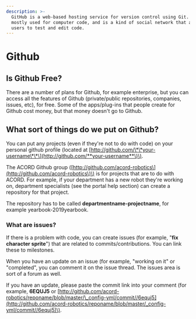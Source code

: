 ```yaml
---
description: >-
  GitHub is a web-based hosting service for version control using Git. It is
  mostly used for computer code, and is a kind of social network that allows
  users to test and edit code.
---
```


# Github

## Is Github Free?

There are a number of plans for Github, for example enterprise, but you can access all the features of Github \(private/public repositories, companies, issues, etc\), for free. Some of the apps/plug-ins that people create for Github cost money, but that money doesn't go to Github.

## What sort of things do we put on Github?

You can put any projects \(even if they're not to do with code\) on your personal github profile \(located at [http://github.com/\*\*your-username\*\*\](http://github.com/**your-username**\)\).

The ACORD Github group \([http://github.com/acord-robotics\](http://github.com/acord-robotics\)\) is for projects that are to do with ACORD. For example, if your department has a new robot they're working on, department specialists \(see the portal help section\) can create a repository for that project.

The repository has to be called **departmentname-projectname**, for example yearbook-2019yearbook.

### What are issues?

If there is a problem with code, you can create issues \(for example, "**fix character sprite**"\) that are related to commits/contributions. You can link these to milestones.

When you have an update on an issue \(for example, "working on it" or "completed", you can comment it on the issue thread. The issues area is sort of a forum as well.

If you have an update, please paste the commit link into your comment \(for example, **6EQUJ5** or [http://github.com/acord-robotics/reponame/blob/master/\_config-yml/commit//6equj5](http://github.com/acord-robotics/reponame/blob/master/_config-yml/commit//6equj5)\).

